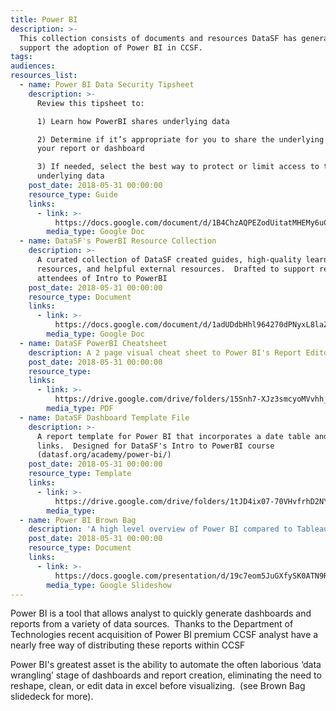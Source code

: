 ```yaml
---
title: Power BI
description: >-
  This collection consists of documents and resources DataSF has generated to
  support the adoption of Power BI in CCSF.
tags:
audiences:
resources_list:
  - name: Power BI Data Security Tipsheet
    description: >-
      Review this tipsheet to:

      1) Learn how PowerBI shares underlying data

      2) Determine if it’s appropriate for you to share the underlying data in
      your report or dashboard

      3) If needed, select the best way to protect or limit access to the
      underlying data
    post_date: 2018-05-31 00:00:00
    resource_type: Guide
    links:
      - link: >-
          https://docs.google.com/document/d/1B4ChzAQPEZodUitatMHEMy6uClMykdDw2htzv6gJnaY/edit?usp=sharing
        media_type: Google Doc
  - name: DataSF's PowerBI Resource Collection
    description: >-
      A curated collection of DataSF created guides, high-quality learning
      resources, and helpful external resources.  Drafted to support recent
      attendees of Intro to PowerBI
    post_date: 2018-05-31 00:00:00
    resource_type: Document
    links:
      - link: >-
          https://docs.google.com/document/d/1adUDdbHhl964270dPNyxL8laZgNGkpVwxLdLNWE65Vw/edit?usp=sharing
        media_type: Google Doc
  - name: DataSF PowerBI Cheatsheet
    description: A 2 page visual cheat sheet to Power BI's Report Editor and Query Editor
    post_date: 2018-05-31 00:00:00
    resource_type:
    links:
      - link: >-
          https://drive.google.com/drive/folders/15Snh7-XJz3smcyoMVvhh_0kdFUWAv26H?usp=sharing
        media_type: PDF
  - name: DataSF Dashboard Template File
    description: >-
      A report template for Power BI that incorporates a date table and helpful
      links.  Designed for DataSF's Intro to PowerBI course
      (datasf.org/academy/power-bi/)
    post_date: 2018-05-31 00:00:00
    resource_type: Template
    links:
      - link: >-
          https://drive.google.com/drive/folders/1tJD4ix07-70VHvfrhD2NYaUor0c-PwF6?usp=sharing
        media_type:
  - name: Power BI Brown Bag
    description: 'A high level overview of Power BI compared to Tableau, Excel, and R.'
    post_date: 2018-05-31 00:00:00
    resource_type: Document
    links:
      - link: >-
          https://docs.google.com/presentation/d/19c7eom5JuGXfySK0ATN9RyWjWx13vH8WhP_guQD8uBQ/edit?usp=sharing
        media_type: Google Slideshow
---
```


Power BI is a tool that allows analyst to quickly generate dashboards and reports from a variety of data sources.  Thanks to the Department of Technologies recent acquisition of Power BI premium CCSF analyst have a nearly free way of distributing these reports within CCSF

Power BI's greatest asset is the ability to automate the often laborious ‘data wrangling’ stage of dashboards and report creation, eliminating the need to reshape, clean, or edit data in excel before visualizing.  (see Brown Bag slidedeck for more).